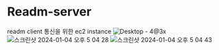 # Readm-server
readm client 통신을 위한 ec2 instance
![Desktop - 4@3x](https://github.com/oy6uns/Readm-server/assets/45239582/cd0dc792-7962-478a-9322-eecfffd3ab10)
![스크린샷 2024-01-04 오후 5 04 28](https://github.com/oy6uns/Readm-server/assets/45239582/09e1eb44-bc9f-4d73-bdcf-5f73aff19d08)
![스크린샷 2024-01-04 오후 5 04 43](https://github.com/oy6uns/Readm-server/assets/45239582/aa84ce9b-86a7-489d-9fae-0fca7c9d9cab)
